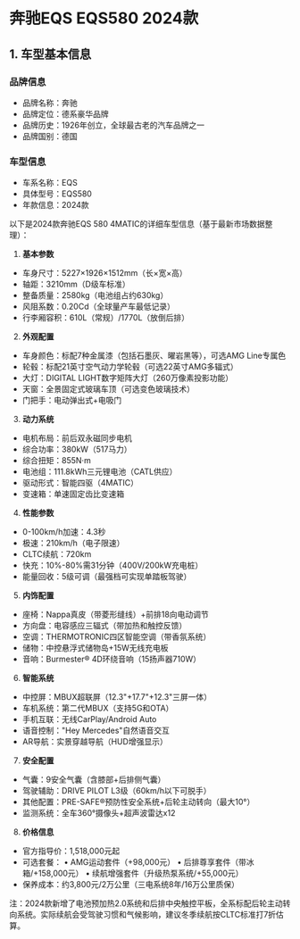 
# 奔驰EQS EQS580 2024款
## 1. 车型基本信息
### 品牌信息
- 品牌名称：奔驰
- 品牌定位：德系豪华品牌
- 品牌历史：1926年创立，全球最古老的汽车品牌之一
- 品牌国别：德国

### 车型信息
- 车系名称：EQS
- 具体型号：EQS580
- 年款信息：2024款

以下是2024款奔驰EQS 580 4MATIC的详细车型信息（基于最新市场数据整理）：

1. **基本参数**
- 车身尺寸：5227×1926×1512mm（长×宽×高）
- 轴距：3210mm（D级车标准）
- 整备质量：2580kg（电池组占约630kg）
- 风阻系数：0.20Cd（全球量产车最低记录）
- 行李厢容积：610L（常规）/1770L（放倒后排）

2. **外观配置**
- 车身颜色：标配7种金属漆（包括石墨灰、曜岩黑等），可选AMG Line专属色
- 轮毂：标配21英寸空气动力学轮毂（可选22英寸AMG多辐式）
- 大灯：DIGITAL LIGHT数字矩阵大灯（260万像素投影功能）
- 天窗：全景固定式玻璃车顶（可选变色玻璃技术）
- 门把手：电动弹出式+电吸门

3. **动力系统**
- 电机布局：前后双永磁同步电机
- 综合功率：380kW（517马力）
- 综合扭矩：855N·m
- 电池组：111.8kWh三元锂电池（CATL供应）
- 驱动形式：智能四驱（4MATIC）
- 变速箱：单速固定齿比变速箱

4. **性能参数**
- 0-100km/h加速：4.3秒
- 极速：210km/h（电子限速）
- CLTC续航：720km
- 快充：10%-80%需31分钟（400V/200kW充电桩）
- 能量回收：5级可调（最强档可实现单踏板驾驶）

5. **内饰配置**
- 座椅：Nappa真皮（带菱形缝线）+前排18向电动调节
- 方向盘：电容感应三辐式（带加热和触控反馈）
- 空调：THERMOTRONIC四区智能空调（带香氛系统）
- 储物：中控悬浮式储物岛+15W无线充电板
- 音响：Burmester® 4D环绕音响（15扬声器710W）

6. **智能系统**
- 中控屏：MBUX超联屏（12.3"+17.7"+12.3"三屏一体）
- 车机系统：第二代MBUX（支持5G和OTA）
- 手机互联：无线CarPlay/Android Auto
- 语音控制："Hey Mercedes"自然语音交互
- AR导航：实景穿越导航（HUD增强显示）

7. **安全配置**
- 气囊：9安全气囊（含膝部+后排侧气囊）
- 驾驶辅助：DRIVE PILOT L3级（60km/h以下可脱手）
- 其他配置：PRE-SAFE®预防性安全系统+后轮主动转向（最大10°）
- 监测系统：全车360°摄像头+超声波雷达x12

8. **价格信息**
- 官方指导价：1,518,000元起
- 可选套餐：
  • AMG运动套件（+98,000元）
  • 后排尊享套件（带冰箱/+158,000元）
  • 续航增强套件（升级热泵系统/+55,000元）
- 保养成本：约3,800元/2万公里（三电系统8年/16万公里质保）

注：2024款新增了电池预加热2.0系统和后排中央触控平板，全系标配后轮主动转向系统。实际续航会受驾驶习惯和气候影响，建议冬季续航按CLTC标准打7折估算。
